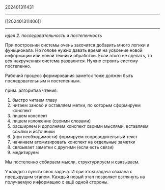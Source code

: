 202401311431
***
[[202401311406]]
***
*идея 2. последовательность и постепенность*

При построении системы очень захочится добавить много логики и функционала.
Но голове нужно давать время на усвоение новой информации или новой техники обработки.
Если этого не сделать, то вся накрученная система развалится.
Нужно строить систему постепенно.

Рабочий процесс формирования заметок тоже должен быть последовательным и постепенным. 

прим. алгоритма чтения:
1. быстро читаем главу
2. читаем заново и оставляем метки, по которым сформируем конспект
3. пишем конспект
4. пишем изложение (своими словами)
5. расширяем и дополняем конспект своими мыслями, вставляем ссылки и источники
6. (при необходимости) формируем сопроводительный текст
7. начинаем атомизировать конспект на отдельные заметки
8. связывает заметки с другими (если есть связи)
9. медитируем

Мы постепенно собираем мысли, структурируем и связываем.

У каждого пункта своя задача. И при этом задача связана с предыдущим этапом.
Каждый новый этап позволяет взглянуть на получаемую информацию с ещё одной стороны.